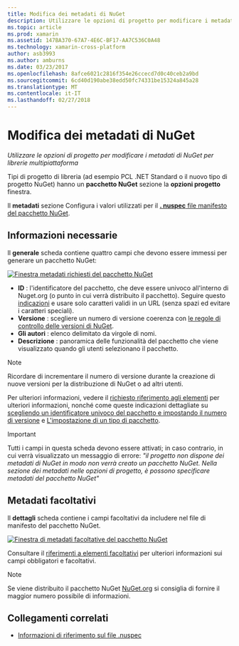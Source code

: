 ```yaml
---
title: Modifica dei metadati di NuGet
description: Utilizzare le opzioni di progetto per modificare i metadati di NuGet per librerie multipiattaforma
ms.topic: article
ms.prod: xamarin
ms.assetid: 147BA370-67A7-4E6C-BF17-AA7C536C0A48
ms.technology: xamarin-cross-platform
author: asb3993
ms.author: amburns
ms.date: 03/23/2017
ms.openlocfilehash: 8afce6021c2816f354e26ccecd7d0c40ceb2a9bd
ms.sourcegitcommit: 6cd40d190abe38edd50fc74331be15324a845a28
ms.translationtype: MT
ms.contentlocale: it-IT
ms.lasthandoff: 02/27/2018
---
```

# <a name="editing-nuget-metadata"></a>Modifica dei metadati di NuGet

_Utilizzare le opzioni di progetto per modificare i metadati di NuGet per librerie multipiattaforma_

Tipi di progetto di libreria (ad esempio PCL .NET Standard o il nuovo tipo di progetto NuGet) hanno un **pacchetto NuGet** sezione la **opzioni progetto** finestra.

Il **metadati** sezione Configura i valori utilizzati per il [ **. nuspec** file manifesto del pacchetto NuGet](https://docs.microsoft.com/en-us/nuget/create-packages/creating-a-package#the-role-and-structure-of-the-nuspec-file).

## <a name="required-information"></a>Informazioni necessarie

Il **generale** scheda contiene quattro campi che devono essere immessi per generare un pacchetto NuGet:

[ ![](metadata-images/metadata-general-sml.png "Finestra metadati richiesti del pacchetto NuGet")](metadata-images/metadata-general.png)

- **ID** : l'identificatore del pacchetto, che deve essere univoco all'interno di Nuget.org (o punto in cui verrà distribuito il pacchetto). Seguire questo [indicazioni](https://docs.microsoft.com/en-us/nuget/create-packages/creating-a-package#choosing-a-unique-package-identifier-and-setting-the-version-number) e usare solo caratteri validi in un URL (senza spazi ed evitare i caratteri speciali).
- **Versione** : scegliere un numero di versione coerenza con [le regole di controllo delle versioni di NuGet](https://docs.microsoft.com/en-us/nuget/create-packages/dependency-versions).
- **Gli autori** : elenco delimitato da virgole di nomi.
- **Descrizione** : panoramica delle funzionalità del pacchetto che viene visualizzato quando gli utenti selezionano il pacchetto.

> [!NOTE]
> Ricordare di incrementare il numero di versione durante la creazione di nuove versioni per la distribuzione di NuGet o ad altri utenti.

Per ulteriori informazioni, vedere il [richiesto riferimento agli elementi](https://docs.microsoft.com/en-us/nuget/schema/nuspec#required-metadata-elements) per ulteriori informazioni, nonché come queste indicazioni dettagliate su [scegliendo un identificatore univoco del pacchetto e impostando il numero di versione](https://docs.microsoft.com/en-us/nuget/create-packages/creating-a-package#choosing-a-unique-package-identifier-and-setting-the-version-number) e [ L'impostazione di un tipo di pacchetto](https://docs.microsoft.com/en-us/nuget/create-packages/creating-a-package#setting-a-package-type).

> [!IMPORTANT]
> Tutti i campi in questa scheda devono essere attivati; in caso contrario, in cui verrà visualizzato un messaggio di errore: _"il progetto non dispone dei metadati di NuGet in modo non verrà creato un pacchetto NuGet. Nella sezione dei metadati nelle opzioni di progetto, è possono specificare metadati del pacchetto NuGet"_

## <a name="optional-metadata"></a>Metadati facoltativi

Il **dettagli** scheda contiene i campi facoltativi da includere nel file di manifesto del pacchetto NuGet.

[ ![](metadata-images/metadata-detail-sml.png "Finestra di metadati facoltative del pacchetto NuGet")](metadata-images/metadata-detail.png)

Consultare il [riferimenti a elementi facoltativi](https://docs.microsoft.com/en-us/nuget/schema/nuspec#optional-metadata-elements) per ulteriori informazioni sui campi obbligatori e facoltativi.

> [!NOTE]
> Se viene distribuito il pacchetto NuGet [NuGet.org](https://www.nuget.org) si consiglia di fornire il maggior numero possibile di informazioni.


## <a name="related-links"></a>Collegamenti correlati

- [Informazioni di riferimento sul file .nuspec](https://docs.microsoft.com/en-us/nuget/schema/nuspec#general-form-and-schema)
